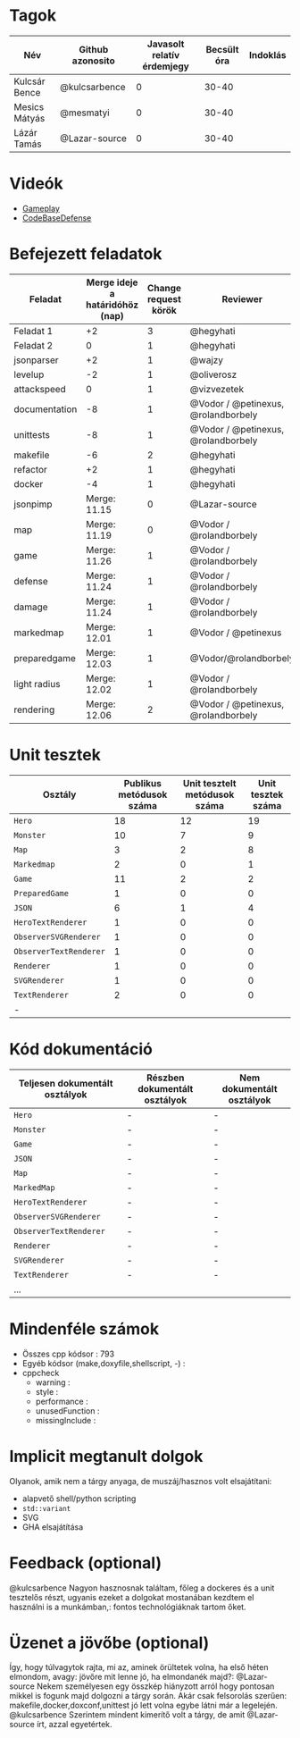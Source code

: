 # Tagok

| Név | Github azonosito  | Javasolt relatív érdemjegy | Becsült óra | Indoklás  |
| --- | ---- | --- | ------------------ | --------- |
| Kulcsár Bence | @kulcsarbence | 0 | 30-40 |  |
| Mesics Mátyás | @mesmatyi | 0 | 30-40 |  |
| Lázár Tamás | @Lazar-source | 0 | 30-40 |  |


# Videók

 - [Gameplay](/videos/gameplay.mp4)
 - [CodeBaseDefense](/videos/codebasedefense.mp4)

# Befejezett feladatok

| Feladat | Merge ideje a határidóhöz (nap) | Change request körök | Reviewer |
| ------- | ------------------------------- | -------------------- | -------- |
| Feladat 1 | +2 | 3 | @hegyhati |
| Feladat 2 | 0 | 1 | @hegyhati |
| jsonparser | +2 | 1 | @wajzy |
| levelup | -2 | 1 | @oliverosz |
| attackspeed | 0 | 1 | @vizvezetek |
| documentation | -8 | 1 | @Vodor / @petinexus, @rolandborbely |
| unittests | -8 | 1 | @Vodor / @petinexus, @rolandborbely  |
| makefile | -6 | 2 | @hegyhati |
| refactor | +2 | 1 | @hegyhati |
| docker | -4 | 1 | @hegyhati |
| jsonpimp | Merge: 11.15 | 0 | @Lazar-source |
| map | Merge: 11.19 | 0 | @Vodor /  @rolandborbely |
| game | Merge: 11.26 | 1 | @Vodor / @rolandborbely |
| defense | Merge: 11.24 | 1 | @Vodor / @rolandborbely |
| damage | Merge: 11.24 | 1 | @Vodor / @rolandborbely  |
| markedmap | Merge: 12.01 | 1 | @Vodor / @petinexus |
| preparedgame | Merge: 12.03| 1 | @Vodor/@rolandborbely
| light radius | Merge: 12.02 | 1 | @Vodor / @rolandborbely |
| rendering | Merge: 12.06 | 2 | @Vodor / @petinexus, @rolandborbely |

# Unit tesztek

| Osztály | Publikus metódusok száma | Unit tesztelt metódusok száma | Unit tesztek száma |
| --- | --- | --- | --- |
| `Hero` | 18 | 12 | 19 |
| `Monster` | 10 | 7 | 9 |
| `Map` | 3 | 2 | 8 |
| `Markedmap` | 2 | 0 | 1|
| `Game` | 11 | 2 | 2 |
| `PreparedGame` | 1 | 0 | 0 |
| `JSON` | 6| 1 | 4 |
| `HeroTextRenderer` | 1 | 0 | 0 |
| `ObserverSVGRenderer` | 1 | 0 | 0 |
| `ObserverTextRenderer` | 1 | 0 | 0 |
| `Renderer` | 1 | 0 | 0 |
| `SVGRenderer` | 1 | 0 | 0 |
| `TextRenderer` | 2 | 0 | 0 |
| - |

# Kód dokumentáció

| Teljesen dokumentált osztályok | Részben dokumentált osztályok | Nem dokumentált osztályok |
| --- | --- | --- |  
| `Hero` |  -|  -  |  
| `Monster` | - | - |  
| `Game` | - | - |
| `JSON` | - | - |
| `Map` | - |- |
| `MarkedMap` | - | - |
| `HeroTextRenderer`| - | - |
| `ObserverSVGRenderer`| - |  - |
| `ObserverTextRenderer`| - | - |
| `Renderer`| - | - |
| `SVGRenderer`| - | - |
| `TextRenderer`| - | - |
| ... |


# Mindenféle számok

 - Összes cpp kódsor  : 793
 - Egyéb kódsor (make,doxyfile,shellscript, -) :
 - cppcheck
   - warning :
   - style :
   - performance :
   - unusedFunction :
   - missingInclude :

# Implicit megtanult dolgok
Olyanok, amik nem a tárgy anyaga, de muszáj/hasznos volt elsajátítani:
 - alapvető shell/python scripting
 - `std::variant`
 - SVG
 - GHA elsajátítása

# Feedback (optional)

@kulcsarbence Nagyon hasznosnak találtam, főleg a dockeres és a unit tesztelős részt, ugyanis ezeket a dolgokat mostanában kezdtem el használni is a munkámban,:
fontos technológiáknak tartom őket.

# Üzenet a jövőbe (optional)

Így, hogy túlvagytok rajta, mi az, aminek örültetek volna, ha első héten elmondom, avagy: jövőre mit lenne jó, ha elmondanék majd?:
@Lazar-source Nekem személyesen egy összkép hiányzott arról hogy pontosan mikkel is fogunk majd dolgozni a tárgy során. Akár csak felsorolás szerűen: makefile,docker,doxconf,unittest jó lett volna egybe látni már a legelején.
@kulcsarbence Szerintem mindent kimerítő volt a tárgy, de amit @Lazar-source írt, azzal egyetértek.
